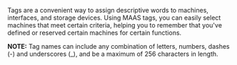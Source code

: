 <!-- deb-2-7-cli
 deb-2-7-cli -->

<!-- deb-2-7-ui
 deb-2-7-ui -->

<!-- deb-2-8-cli
 deb-2-8-cli -->

<!-- deb-2-8-ui
 deb-2-8-ui -->

<!-- deb-2-9-cli
 deb-2-9-cli -->

<!-- deb-2-9-ui
 deb-2-9-ui -->

<!-- snap-2-7-cli
 snap-2-7-cli -->

<!-- snap-2-7-ui
 snap-2-7-ui -->

<!-- snap-2-8-cli
 snap-2-8-cli -->

<!-- snap-2-8-ui
 snap-2-8-ui -->

<!-- snap-2-9-cli
 snap-2-9-cli -->

<!-- snap-2-9-ui
 snap-2-9-ui -->

Tags are a convenient way to assign descriptive words to machines, interfaces, and storage devices. Using MAAS tags, you can easily select machines that meet certain criteria, helping you to remember that you've defined or reserved certain machines for certain functions. 

<strong>NOTE:</strong> 
 Tag names can include any combination of letters, numbers, dashes (-) and underscores (_), and be a maximum of 256 characters in length.


<!-- snap-2-7-ui snap-2-8-ui snap-2-9-ui deb-2-7-ui deb-2-8-ui deb-2-9-ui
#### Four questions you may have:

1. [How are tags defined?](#heading--tag-definitions)
2. [How can I see and filter the tag list?](#heading--tag-listing-and-tags-as-search-filters)
3. [How do I see and change which tags are assigned?](#heading--tag-assignment)
4. [How do I manage tags?](#heading--tag-management)

MAAS supports binding an XPath expressions to a tag using *tag definitions* (see below). This makes auto-assigning tags to matching hardware possible. For instance, you could tag machines that possess fast GPUs and then deploy software that used GPU-accelerated CUDA or OpenCL libraries.

Because [Juju](https://jujucharms.com/docs/stable/about-juju.html) is the recommended way to deploy services on machines managed by MAAS (see [below](#heading--tag-management)), it supports MAAS tags for application deployments. By specifying MAAS tags as Juju "constraints", services can be deployed to machines that have particular user-defined characteristics.

<a href="#heading--tag-definitions"><h2 id="heading--tag-definitions">Tag definitions</h2></a>

A *tag definition* is the criteria by which machines are auto-labelled by the corresponding tag. During machine enlistment, MAAS collects hardware information (using the [lshw](http://ezix.org/project/wiki/HardwareLiSter) utility). The definition used in creating a tag is then constructed using an *XPath expression* based on that information. See [w3schools documentation](https://www.w3schools.com/xml/xpath_intro.asp) for details on XPath.

The collected data for each machine, viewable (in both XML and YAML) in the web UI, is inspected by you for the desired property. Building on the example alluded to above, a property can be a GPU with a clock speed greater than 1GHz. In this case, the following excerpt from a machine's data (in XML format) is pertinent:

``` nohighlight
      <lshw:node id="display" class="display" handle="PCI:0000:00:02.0">
       <lshw:description>VGA compatible controller</lshw:description>
       <lshw:product>GD 5446</lshw:product>
       <lshw:vendor>Cirrus Logic</lshw:vendor>
       <lshw:physid>2</lshw:physid>
       <lshw:businfo>pci@0000:00:02.0</lshw:businfo>
       <lshw:version>00</lshw:version>
       <lshw:width units="bits">32</lshw:width>
       <lshw:clock units="Hz">33000000</lshw:clock>
       <lshw:configuration>
        <lshw:setting id="latency" value="0"/>
       </lshw:configuration>
       <lshw:capabilities>
        <lshw:capability id="vga_controller"/>
       </lshw:capabilities>
       <lshw:resources>
        <lshw:resource type="memory" value="fc000000-fdffffff"/>
        <lshw:resource type="memory" value="febd0000-febd0fff"/>
        <lshw:resource type="memory" value="febc0000-febcffff"/>
       </lshw:resources>
      </lshw:node>
```

MAAS machines will be selected based on these four XPath *predicates*:

1.   *element* of 'node'
2.   with an *attribute* of 'id'
3.   whose *value* is 'display'
4.   and has a *child element* of 'clock units="Hz"'

After adding the speed criteria via an XPath *operator* we end up with this as our tag definition:

``` nohighlight
//node[@id="display"]/'clock units="Hz"' > 1000000000
```

<a href="#heading--tag-listing-and-tags-as-search-filters"><h2 id="heading--tag-listing-and-tags-as-search-filters">Tag listing and tags as search filters</h2></a>

To list all tags, visit the 'Machines' tab and expand the 'Tags' subsection in the left pane.

In this view, you can use tags as machine search filters. Select one or several tags. The machines that satisfy all selected tags will display on the right pane. Notice there is a search field at the top of the right pane. You can type a search expression into this field.

Below, tag 'virtual' has been selected (with the mouse), and the search field automatically reflects this. Five machines satisfy this search filter.

<a href="https://assets.ubuntu.com/v1/69aa9997-nodes-tags__2.6-tags-filter.png" target = "_blank"><img src="https://assets.ubuntu.com/v1/69aa9997-nodes-tags__2.6-tags-filter.png"></a>

Remove a tag from the search filter by either hitting the 'x' character alongside a tag or editing the search expression.

<a href="#heading--tag-assignment"><h2 id="heading--tag-assignment">Tag assignment</h2></a>

To view a machine's currently assigned tags, stay on the 'Machines' page and click on the machine in question. MAAS will display currently-assigned tags in the *Tags* pane of the 'Machine summary'.

Select the 'Configuration' tab and then the 'Edit' button alongside 'Machine configuration' to edit tags:

1.   To unassign a tag hit the 'x' character alongside a tag.
2.   To create a basic tag, type the name of the new tag in the 'Add a tag' field and hit Enter. The tag will be created and automatically assigned to the machine. Repeat if desired.
3.   To assign an existing tag, type at least three characters to trigger a real-time search. Any resulting tags will show up in a drop-down menu. Select as desired.

<a href="https://assets.ubuntu.com/v1/250050ee-nodes-tags__2.6-tags-add-remove.png" target = "_blank"><img src="https://assets.ubuntu.com/v1/250050ee-nodes-tags__2.6-tags-add-remove.png"></a>

You can apply changes by pressing the 'Save changes' button.

<strong>NOTE:</strong> 
New tags become available as a filter in the 'Machines' page in the web UI immediately after you add them.


<a href="#heading--tags-for-network-interfaces"><h3 id="heading--tags-for-network-interfaces">Tags for network interfaces</h3></a>

It's also possible to assign tags to specific network interfaces. You can use these tags when searching for machines within the web UI and when allocating machines from the API.

Network interface tags can only be assigned when a machine is in either a 'Ready' or a 'Broken' state.

With the machine selected from the 'Machines' page, on the 'Interfaces' tab use the 'Edit Physical' button from the 'Actions' menu icon to the right of an interface:

<a href="https://assets.ubuntu.com/v1/dd9cf996-nodes-tags__2.6-tag-net-interfaces.png" target = "_blank"><img src="https://assets.ubuntu.com/v1/dd9cf996-nodes-tags__2.6-tag-net-interfaces.png"></a>

To add a tag, type its name into the 'Tags' field and press Enter. Repeat as desired. Use the small 'x' next to a tag to unassign the tag.

You can apply changes by pressing the 'Save' button.

<a href="#heading--tags-for-storage-configuration"><h3 id="heading--tags-for-storage-configuration">Tags for storage configuration</h3></a>

Alongside tags for an entire machine and network interfaces, you can also define tags for storage devices. You can use these tags like any other, when searching for machines within the web UI, where they appear beneath the 'Storage tag' filter, and when allocating machines from the API.

To add a tag to a storage device, click on the machine with the storage you wish to tag on the 'Machines' page of the web UI and open the 'Storage' tab. Use the menu in the 'Actions' column beneath 'Available disks and partitions' to select 'Edit disk' for your chosen device:

<a href="https://assets.ubuntu.com/v1/43dd9f9d-nodes-tags__2.6-tag-storage.png" target = "_blank"><img src="https://assets.ubuntu.com/v1/43dd9f9d-nodes-tags__2.6-tag-storage.png"></a>

To add a tag, type its name into the 'Tags' field and press Enter. Repeat as desired. Use the small 'x' next to a tag to unassign the tag.

You can apply changes by pressing the 'Save' button.
snap-2-7-ui snap-2-8-ui snap-2-9-ui deb-2-7-ui deb-2-8-ui deb-2-9-ui -->

<!-- snap-2-7-cli snap-2-8-cli snap-2-9-cli deb-2-7-cli deb-2-8-cli deb-2-9-cli
#### Nine questions you may have:

1. [How do I get started with the MAAS CLI?](/t/maas-cli/802)
2. [How do I create tags?](#heading--rudimentary-tag-creation)
3. [How do I do tag creation and auto-assignment?](#heading--tag-creation-and-auto-assignment)
4. [How do I delete a tag?](#heading--delete-a-tag)
5. [How do I list all tags?](#heading--list-all-tags)
6. [How do I list nodes/machines labelled with a tag?](#heading--list-nodesmachines-labelled-with-a-tag)
7. [How do I handle Juju integration?](#heading--juju-integration)
8. [How do I effect manual tag assignment?](#heading--manual-tag-assignment)
9. [How do I effect hybrid tag assignment?](#heading--hybrid-tag-assignment)

<a href="#heading--rudimentary-tag-creation"><h2 id="heading--rudimentary-tag-creation">Tag creation</h2></a>

``` bash
maas $PROFILE tags create name=$TAG_NAME
```

<a href="#heading--tag-creation-and-auto-assignment"><h2 id="heading--tag-creation-and-auto-assignment">Tag creation and auto-assignment</h2></a>

When you supply a [definition](/t/maas-tags/834#heading--tag-definitions) during a tag's creation, MAAS automatically applies the tag o all the nodes that satisfy the definition:

``` bash
maas $PROFILE tags create name=$TAG_NAME \
    comment='$TAG_COMMENT' definition='$TAG_DEFINITION'
```

For example,

``` bash
maas $PROFILE tags create name='gpu' \
    comment='GPU with clock speed >1GHz for running CUDA type operations.' \
    definition='//node[@id="display"]/'clock units="Hz"' > 1000000000'
```

We recommend that each tag have a short name and a comment that adequately describes it. You should make sure to create both of these because they will help you identify and use the tag later.

<h2 id="heading--tags-for-network-interfaces</h2>

It's also possible to assign tags to specific network interfaces. You can use these tags when searching for machines within the web UI and when allocating machines from the API.

Network interface tags can only be assigned when a machine is in either a 'Ready' or a 'Broken' state.

To add a tag to a network interface, use the following command:

```
maas $PROFILE interface add-tag $SYSTEM_ID $INTERFACE_ID tag=$TAG_STRING
```

To delete a tag from a network interface:

```
maas $PROFILE interface remove-tag $SYSTEM_ID $INTERFACE_ID tag=$TAG_STRING
```

<a href="#heading--tags-for-network-interfaces</h2>

It's also possible to assign tags to specific network interfaces. You can use these tags when searching for machines within the web UI and when allocating machines from the API.

Network interface tags can only be assigned when a machine is in either a 'Ready' or a 'Broken' state.

To add a tag to a network interface, use the following command:

```
maas $PROFILE interface add-tag $SYSTEM_ID $INTERFACE_ID tag=$TAG_STRING
```

To delete a tag from a network interface:

```
maas $PROFILE interface remove-tag $SYSTEM_ID $INTERFACE_ID tag=$TAG_STRING
```

<h2 id="><h2 id="heading--delete-a-tag">Delete a tag</h2></a>

``` bash
maas $PROFILE tag delete $TAG_NAME
```

<a href="#heading--list-all-tags"><h2 id="heading--list-all-tags">List all tags</h2></a>

To list all tags present on the region controller:

``` bash
maas $PROFILE tags read
```

<a href="#heading--list-nodesmachines-labelled-with-a-tag"><h2 id="heading--list-nodesmachines-labelled-with-a-tag">List nodes/machines labelled with a tag</h2></a>

To list what nodes (or machines) a tag applies to:

``` bash
maas $PROFILE tag nodes $TAG_NAME
maas $PROFILE tag machines $TAG_NAME
```

<a href="#heading--juju-integration"><h2 id="heading--juju-integration">Juju integration</h2></a>

Although you can use a tag in the web UI (as a node search filter), you realise most of the benefit when you're deploying applications with Juju.

For example, to use the 'gpu' tag to deploy a (hypothetical) service called 'cuda':

``` bash
juju deploy --constraints tags=gpu cuda
```

You can also use multiple tags in addition to the normal Juju constraints:

``` bash
juju deploy --constraints "mem=1024 tags=gpu,intel" cuda
```

<a href="#heading--manual-tag-assignment"><h2 id="heading--manual-tag-assignment">Manual tag assignment</h2></a>

It is possible to assign tags to nodes manually by simply omitting the definition and applying the tag to a node by referencing its system id:

``` bash
maas $PROFILE tags create name=$TAG_NAME comment='$TAG_COMMENT'
maas $PROFILE tag update-nodes $TAG_NAME add=$SYSTEM_ID
```

To remove a tag:

``` bash
maas $PROFILE tag update-nodes $TAG_NAME remove=$SYSTEM_ID
```

In the same operation, a tag can be added to some nodes and removed from others:

``` bash
maas $PROFILE tag update-nodes $TAG_NAME \
    add=$SYSTEM_ID_1 add=$SYSTEM_ID_2 remove=$SYSTEM_ID_3
```

<a href="#heading--hybrid-tag-assignment"><h2 id="heading--hybrid-tag-assignment">Hybrid tag assignment</h2></a>

You can also create a tag with a definition (thereby map to certain nodes), remove the definition (but retain the mapping), and then add the tag manually to specific nodes. This action is useful for hardware which is conceptually similar but does not all satisfy a single tag definition. Here are the commands you would use to do this:

``` bash
maas $PROFILE tags create name=$TAG_NAME \
    comment='$TAG_COMMENT' definition='$TAG_DEFINITION'
maas $PROFILE tag update $TAG_NAME definition=''
maas $PROFILE tag update-nodes $TAG_NAME add=$SYSTEM_ID
```
snap-2-7-cli snap-2-8-cli snap-2-9-cli deb-2-7-cli deb-2-8-cli deb-2-9-cli -->

